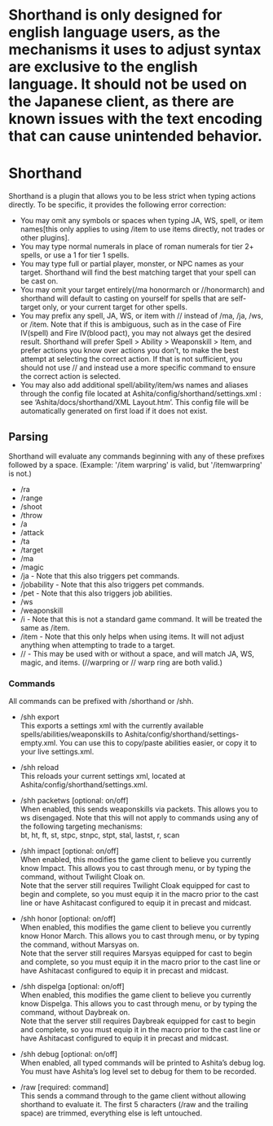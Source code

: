# Shorthand is only designed for english language users, as the mechanisms it uses to adjust syntax are exclusive to the english language.  It should not be used on the Japanese client, as there are known issues with the text encoding that can cause unintended behavior.

# Shorthand
Shorthand is a plugin that allows you to be less strict when typing actions directly.  To be specific, it provides the following error correction:
* You may omit any symbols or spaces when typing JA, WS, spell, or item names[this only applies to using /item to use items directly, not trades or other plugins].
* You may type normal numerals in place of roman numerals for tier 2+ spells, or use a 1 for tier 1 spells.
* You may type full or partial player, monster, or NPC names as your target.  Shorthand will find the best matching target that your spell can be cast on.
* You may omit your target entirely(/ma honormarch or //honormarch) and shorthand will default to casting on yourself for spells that are self-target only, or your current target for other spells.
* You may prefix any spell, JA, WS, or item with // instead of /ma, /ja, /ws, or /item.  Note that if this is ambiguous, such as in the case of Fire IV(spell) and Fire IV(blood pact), you may not always get the desired result.  Shorthand will prefer Spell > Ability > Weaponskill > Item, and prefer actions you know over actions you don’t, to make the best attempt at selecting the correct action.  If that is not sufficient, you should not use // and instead use a more specific command to ensure the correct action is selected.
* You may also add additional spell/ability/item/ws names and aliases through the config file located at Ashita/config/shorthand/settings.xml : see ‘Ashita/docs/shorthand/XML Layout.htm’.  This config file will be automatically generated on first load if it does not exist.

## Parsing
Shorthand will evaluate any commands beginning with any of these prefixes followed by a space.  (Example: '/item warpring' is valid, but '/itemwarpring' is not.)
* /ra
* /range
* /shoot
* /throw
* /a
* /attack
* /ta
* /target
* /ma
* /magic
* /ja - Note that this also triggers pet commands.
* /jobability - Note that this also triggers pet commands.
* /pet - Note that this also triggers job abilities.
* /ws
* /weaponskill
* /i - Note that this is not a standard game command.  It will be treated the same as /item.
* /item - Note that this only helps when using items.  It will not adjust anything when attempting to trade to a target.
* // - This may be used with or without a space, and will match JA, WS, magic, and items.  (//warpring or // warp ring are both valid.)

### Commands
All commands can be prefixed with /shorthand or /shh.

* /shh export<br>
This exports a settings xml with the currently available spells/abilities/weaponskills to Ashita/config/shorthand/settings-empty.xml.  You can use this to copy/paste abilities easier, or copy it to your live settings.xml.

* /shh reload<br>
This reloads your current settings xml, located at Ashita/config/shorthand/settings.xml.

* /shh packetws [optional: on/off]<br>
When enabled, this sends weaponskills via packets.  This allows you to ws disengaged.  Note that this will not apply to commands using any of the following targeting mechanisms:<br>
bt, ht, ft, st, stpc, stnpc, stpt, stal, lastst, r, scan

* /shh impact [optional: on/off]<br>
When enabled, this modifies the game client to believe you currently know Impact.  This allows you to cast through menu, or by typing the command, without Twilight Cloak on.<br>
Note that the server still requires Twilight Cloak equipped for cast to begin and complete, so you must equip it in the macro prior to the cast line or have Ashitacast configured to equip it in precast and midcast.

* /shh honor [optional: on/off]<br>
When enabled, this modifies the game client to believe you currently know Honor March.  This allows you to cast through menu, or by typing the command, without Marsyas on.<br>
Note that the server still requires Marsyas equipped for cast to begin and complete, so you must equip it in the macro prior to the cast line or have Ashitacast configured to equip it in precast and midcast.

* /shh dispelga [optional: on/off]<br>
When enabled, this modifies the game client to believe you currently know Dispelga.  This allows you to cast through menu, or by typing the command, without Daybreak on.<br>
Note that the server still requires Daybreak equipped for cast to begin and complete, so you must equip it in the macro prior to the cast line or have Ashitacast configured to equip it in precast and midcast.

* /shh debug [optional: on/off]<br>
When enabled, all typed commands will be printed to Ashita’s debug log.  You must have Ashita’s log level set to debug for them to be recorded.

* /raw [required: command]<br>
This sends a command through to the game client without allowing shorthand to evaluate it.  The first 5 characters (/raw and the trailing space) are trimmed, everything else is left untouched.
